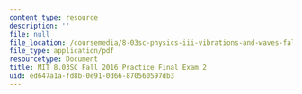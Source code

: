 ```yaml
---
content_type: resource
description: ''
file: null
file_location: /coursemedia/8-03sc-physics-iii-vibrations-and-waves-fall-2016/ed647a1afd8b0e910d66870560597db3_MIT8_03SCF16_PracticeFinalExam2.pdf
file_type: application/pdf
resourcetype: Document
title: MIT 8.03SC Fall 2016 Practice Final Exam 2
uid: ed647a1a-fd8b-0e91-0d66-870560597db3
---
```

